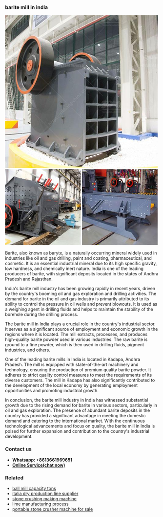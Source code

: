 <h3>barite mill in india</h3><img src='1702952908.jpg' alt=''><p>Barite, also known as baryte, is a naturally occurring mineral widely used in industries like oil and gas drilling, paint and coating, pharmaceutical, and cosmetic. It is an essential industrial mineral due to its high specific gravity, low hardness, and chemically inert nature. India is one of the leading producers of barite, with significant deposits located in the states of Andhra Pradesh and Rajasthan.</p><p>India's barite mill industry has been growing rapidly in recent years, driven by the country's booming oil and gas exploration and drilling activities. The demand for barite in the oil and gas industry is primarily attributed to its ability to control the pressure in oil wells and prevent blowouts. It is used as a weighing agent in drilling fluids and helps to maintain the stability of the borehole during the drilling process.</p><p>The barite mill in India plays a crucial role in the country's industrial sector. It serves as a significant source of employment and economic growth in the regions where it is located. The mill extracts, processes, and produces high-quality barite powder used in various industries. The raw barite is ground to a fine powder, which is then used in drilling fluids, pigment industries, and others.</p><p>One of the leading barite mills in India is located in Kadapa, Andhra Pradesh. The mill is equipped with state-of-the-art machinery and technology, ensuring the production of premium quality barite powder. It adheres to strict quality control measures to meet the requirements of its diverse customers. The mill in Kadapa has also significantly contributed to the development of the local economy by generating employment opportunities and promoting industrial growth.</p><p>In conclusion, the barite mill industry in India has witnessed substantial growth due to the rising demand for barite in various sectors, particularly in oil and gas exploration. The presence of abundant barite deposits in the country has provided a significant advantage in meeting the domestic demand and catering to the international market. With the continuous technological advancements and focus on quality, the barite mill in India is poised for further expansion and contribution to the country's industrial development.</p><h3>Contact us</h3><ul><li><strong>Whatsapp:&nbsp;<a href="https://wa.me/8613661969651">+8613661969651</a></strong></li><li><a href="https://swt.shibang-china.com/?git&amp;zhl&amp;barite mill in india"><strong>Online Service(chat now)</strong></a></li></ul><h3>Related</h3><ul><li><a href='ball mill capacity tons.md'>ball mill capacity tons</a></li><li><a href='italia dry production line supplier.md'>italia dry production line supplier</a></li><li><a href='stone crushing making machine.md'>stone crushing making machine</a></li><li><a href='lime manufacturing process.md'>lime manufacturing process</a></li><li><a href='portable stone crusher machine for sale.md'>portable stone crusher machine for sale</a></li></ul>